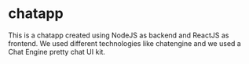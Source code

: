# chatapp
This is a chatapp created using NodeJS as backend and ReactJS as frontend. We used different technologies like chatengine and we used a  Chat Engine pretty  chat UI kit.
